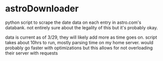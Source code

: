 # astroDownloader
python script to scrape the date data on each entry in astro.com's databank. not entirely sure about the legality of this but it's probably okay.

data is current as of 3/29, they will likely add more as time goes on. script takes about 10hrs to run, mostly parsing time on my home server. would probably go faster with optimizations but this allows for not overloading their server with requests
